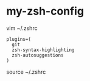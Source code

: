 # my-zsh-config


vim ~/.zshrc

```
plugins=(
  git
  zsh-syntax-highlighting
  zsh-autosuggestions
)
```

source ~/.zshrc
